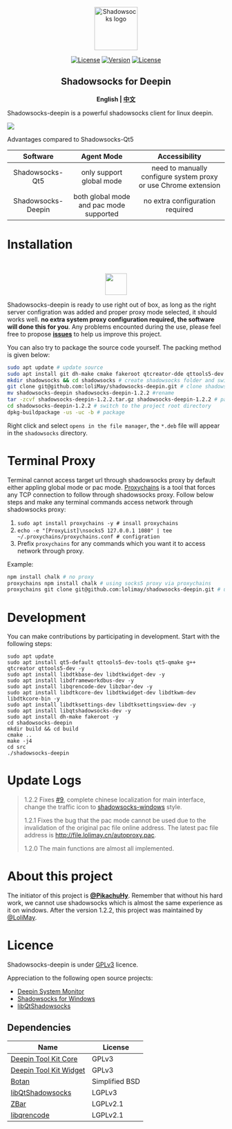 <p align="center"><a href="https://github.com/lolimay/shadowsocks-deepin" target="_blank" rel="noopener noreferrer"><img width="100" src="http://images.lolimay.cn/18-9-28/52492273.jpg" alt="Shadowsocks logo"></a></p><p align="center">
  <a href="https://github.com/lolimay/shadowsocks-deepin"><img src="https://img.shields.io/github/stars/lolimay/shadowsocks-deepin.svg" alt="License"></a>
  <a href="https://github.com/lolimay/shadowsocks-deepin"><img src="https://img.shields.io/badge/version-1.2.2-brightgreen.svg" alt="Version"></a>
  <a href="https://github.com/lolimay/shadowsocks-deepin"><img src="https://img.shields.io/badge/license-GPLv3-green.svg" alt="License"></a>
</p>

<h2 align="center">Shadowsocks for Deepin</h2>

**<p align="center">English | <a href="./docs/README_CN.md">中文</a></p>**

Shadowsocks-deepin is a powerful shadowsocks client for linux deepin.

![](docs/images/demo_EN.png)


Advantages compared to Shadowsocks-Qt5

|Software|Agent Mode|Accessibility|
|:-:|:-:|:-:|
|Shadowsocks-Qt5|only support global mode|need to manually configure system proxy or use Chrome extension|
|Shadowsocks-Deepin|both global mode and pac mode supported|no extra configuration required

# Installation
<br>
<p align="center"><a href="http://file.lolimay.cn/shadowsocks-deepin_1.2.2_amd64.deb"><img src="docs/images/download_button.png" height="50"/></a></p>

Shadowsocks-deepin is ready to use right out of box, as long as the right server configration was added and proper proxy mode selected, it should works well. **no extra system proxy configuration required, the software will done this for you**.
Any problems encounted during the use, please feel free to propose [**issues**](https://github.com/loliMay/shadowsocks-deepin/issues/new) to help us improve this project.

You can also try to package the source code yourself. The packing method is given below:
````bash
sudo apt update # update source
sudo apt install git dh-make cmake fakeroot qtcreator-dde qttools5-dev g++ -y #install dependencies
mkdir shadowsocks && cd shadowsocks # create shadowsocks folder and switch to this path
git clone git@github.com:loliMay/shadowsocks-deepin.git # clone shadowsocks-deepin repo
mv shadowsocks-deepin shadowsocks-deepin-1.2.2 #rename
tar -zcvf shadowsocks-deepin-1.2.2.tar.gz shadowsocks-deepin-1.2.2 # package to *.tar.gz
cd shadowsocks-deepin-1.2.2 # switch to the project root directory
dpkg-buildpackage -us -uc -b # package
````

Right click and select `opens in the file manager`, the `*.deb` file will appear in the `shadowsocks` directory.

# Terminal Proxy
Terminal cannot access target url through shadowsocks proxy by default either appling global mode or pac mode. [Proxychains](https://github.com/haad/proxychains) is a tool that forces any TCP connection to follow through shadowsocks proxy. Follow below steps and make any terminal commands access network through shadowsocks proxy:
1. `sudo apt install proxychains -y # insall proxychains`
2. `echo -e "[ProxyList]\nsocks5 127.0.0.1 1080" | tee ~/.proxychains/proxychains.conf # configration`
3. Prefix `proxychains` for any commands which you want it to access network through proxy.

Example:
````bash
npm install chalk # no proxy
proxychains npm install chalk # using socks5 proxy via proxychains
proxychains git clone git@github.com:lolimay/shadowsocks-deepin.git # using proxy
````



# Development

You can make contributions by participating in development. Start with the following steps:

````
sudo apt update
sudo apt install qt5-default qttools5-dev-tools qt5-qmake g++ qtcreator qttools5-dev -y
sudo apt install libdtkbase-dev libdtkwidget-dev -y
sudo apt install libdframeworkdbus-dev -y
sudo apt install libqrencode-dev libzbar-dev -y
sudo apt install libdtkcore-dev libdtkwidget-dev libdtkwm-dev libdtkcore-bin -y
sudo apt install libdtksettings-dev libdtksettingsview-dev -y
sudo apt install libqtshadowsocks-dev -y
sudo apt install dh-make fakeroot -y
cd shadowsocks-deepin
mkdir build && cd build
cmake ..
make -j4
cd src
./shadowsocks-deepin
````
# Update Logs
> 1.2.2 Fixes [#9](https://github.com/lolimay/shadowsocks-deepin/issues/9), complete chinese localization for main interface, change the traffic icon to [shadowsocks-windows](https://github.com/shadowsocks/shadowsocks-windows) style.
>
> 1.2.1 Fixes the bug that the pac mode cannot be used due to the invalidation of the original pac file online address. The latest pac file address is http://file.lolimay.cn/autoproxy.pac.
>
> 1.2.0 The main functions are almost all implemented.

# About this project
The initiator of this project is **[@PikachuHy](https://github.com/PikachuHy)**. Remember that without his hard work, we cannot use shadowsocks which is almost the same experience as it on windows. After the version 1.2.2, this project was maintained by [@LoliMay](https://github.com/lolimay).

# Licence

Shadowsocks-deepin is under [GPLv3](LICENSE) licence.

Appreciation to the following open source projects:

- [Deepin System Monitor](https://github.com/linuxdeepin/deepin-system-monitor)
- [Shadowsocks for Windows](https://github.com/shadowsocks/shadowsocks-windows)
- [libQtShadowsocks](https://github.com/shadowsocks/libQtShadowsocks)

## Dependencies

| Name                   | License        |
| ---------------------- | -------------- |
| [Deepin Tool Kit Core](https://github.com/linuxdeepin/dtkcore)   | GPLv3          |
| [Deepin Tool Kit Widget](https://github.com/linuxdeepin/dtkwidget) | GPLv3          |
| [Botan](https://github.com/randombit/botanss)                  | Simplified BSD |
| [libQtShadowsocks](https://github.com/shadowsocks/libQtShadowsocks)       | LGPLv3   |
| [ZBar](https://github.com/ZBar/ZBar)                   | LGPLv2.1       |
| [libqrencode](https://github.com/fukuchi/libqrencode)            | LGPLv2.1       |


